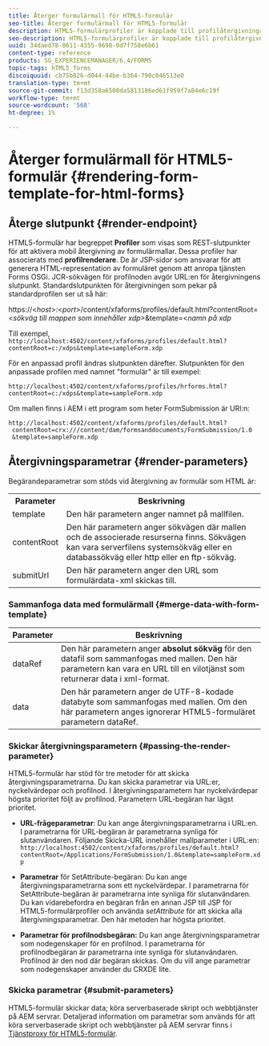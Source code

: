 ```yaml
---
title: Återger formulärmall för HTML5-formulär
seo-title: Återger formulärmall för HTML5-formulär
description: HTML5-formulärprofiler är kopplade till profilåtergivningar. Profilåtergivning är JSP-sidor som ansvarar för att generera HTML-återgivning av formuläret genom att anropa tjänsten Forms OSGi.
seo-description: HTML5-formulärprofiler är kopplade till profilåtergivningar. Profilåtergivning är JSP-sidor som ansvarar för att generera HTML-återgivning av formuläret genom att anropa tjänsten Forms OSGi.
uuid: 34daed78-0611-4355-9698-0d7f758e6b61
content-type: reference
products: SG_EXPERIENCEMANAGER/6.4/FORMS
topic-tags: hTML5_forms
discoiquuid: cb75b826-d044-44be-b364-790c046513e0
translation-type: tm+mt
source-git-commit: f13d358a6508da5813186ed61f959f7a84e6c19f
workflow-type: tm+mt
source-wordcount: '568'
ht-degree: 1%

---
```



# Återger formulärmall för HTML5-formulär {#rendering-form-template-for-html-forms}

## Återge slutpunkt {#render-endpoint}

HTML5-formulär har begreppet **Profiler** som visas som REST-slutpunkter för att aktivera mobil återgivning av formulärmallar. Dessa profiler har associerats med **profilrenderare**. De är JSP-sidor som ansvarar för att generera HTML-representation av formuläret genom att anropa tjänsten Forms OSGi. JCR-sökvägen för profilnoden avgör URL:en för återgivningens slutpunkt. Standardslutpunkten för återgivningen som pekar på standardprofilen ser ut så här:

https://&lt;*host*>:&lt;*port*>/content/xfaforms/profiles/default.html?contentRoot=&lt;*sökväg till mappen som innehåller xdp*>&amp;template=&lt;*namn på xdp*

Till exempel, `http://localhost:4502/content/xfaforms/profiles/default.html?contentRoot=c:/xdps&template=sampleForm.xdp`

För en anpassad profil ändras slutpunkten därefter. Slutpunkten för den anpassade profilen med namnet &quot;formulär&quot; är till exempel:

`http://localhost:4502/content/xfaforms/profiles/hrforms.html?contentRoot=c:/xdps&template=sampleForm.xdp`

Om mallen finns i AEM i ett program som heter FormSubmission är URI:n:

```
http://localhost:4502/content/xfaforms/profiles/default.html?
 contentRoot=crx:///content/dam/formsanddocuments/FormSubmission/1.0
 &template=sampleForm.xdp
```

## Återgivningsparametrar {#render-parameters}

Begärandeparametrar som stöds vid återgivning av formulär som HTML är:

<table> 
 <tbody> 
  <tr> 
   <th><strong>Parameter </strong></th> 
   <th><strong>Beskrivning</strong></th> 
  </tr> 
  <tr> 
   <td>template<br /> </td> 
   <td>Den här parametern anger namnet på mallfilen.<br /> </td> 
  </tr> 
  <tr> 
   <td>contentRoot<br /> </td> 
   <td>Den här parametern anger sökvägen där mallen och de associerade resurserna finns. Sökvägen kan vara serverfilens systemsökväg eller en databassökväg eller http eller en ftp-sökväg.<br /> </td> 
  </tr> 
  <tr> 
   <td>submitUrl<br /> </td> 
   <td>Den här parametern anger den URL som formulärdata-xml skickas till.<br /> </td> 
  </tr> 
 </tbody> 
</table>

### Sammanfoga data med formulärmall {#merge-data-with-form-template}

| Parameter | Beskrivning |
|---|---|
| dataRef | Den här parametern anger **absolut sökväg** för den datafil som sammanfogas med mallen. Den här parametern kan vara en URL till en vilotjänst som returnerar data i xml-format. |
| data | Den här parametern anger de UTF-8-kodade databyte som sammanfogas med mallen. Om den här parametern anges ignorerar HTML5-formuläret parametern dataRef. |

### Skickar återgivningsparametern {#passing-the-render-parameter}

HTML5-formulär har stöd för tre metoder för att skicka återgivningsparametrarna. Du kan skicka parametrar via URL:er, nyckelvärdepar och profilnod. I återgivningsparametern har nyckelvärdepar högsta prioritet följt av profilnod. Parametern URL-begäran har lägst prioritet.

* **URL-frågeparametrar**: Du kan ange återgivningsparametrarna i URL:en. I parametrarna för URL-begäran är parametrarna synliga för slutanvändaren. Följande Skicka-URL innehåller mallparameter i URL:en: `http://localhost:4502/content/xfaforms/profiles/default.html?contentRoot=/Applications/FormSubmission/1.0&template=sampleForm.xdp`

* **Parametrar** för SetAttribute-begäran: Du kan ange återgivningsparametrarna som ett nyckelvärdepar. I parametrarna för SetAttribute-begäran är parametrarna inte synliga för slutanvändaren. Du kan vidarebefordra en begäran från en annan JSP till JSP för HTML5-formulärprofiler och använda *setAttribute* för att skicka alla återgivningsparametrar. Den här metoden har högsta prioritet.

* **Parametrar för profilnodsbegäran:** Du kan ange återgivningsparametrar som nodegenskaper för en profilnod. I parametrarna för profilnodbegäran är parametrarna inte synliga för slutanvändaren. Profilnod är den nod där begäran skickas. Om du vill ange parametrar som nodegenskaper använder du CRXDE lite.

### Skicka parametrar {#submit-parameters}

HTML5-formulär skickar data; köra serverbaserade skript och webbtjänster på AEM servrar. Detaljerad information om parametrar som används för att köra serverbaserade skript och webbtjänster på AEM servrar finns i [Tjänstproxy för HTML5-formulär](/help/forms/using/service-proxy.md).
